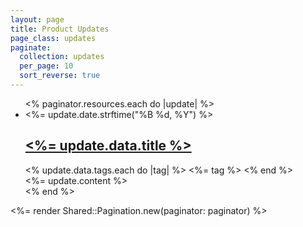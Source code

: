 ```yaml
---
layout: page
title: Product Updates
page_class: updates
paginate:
  collection: updates
  per_page: 10
  sort_reverse: true
---
```


<ul class="update-list">
  <% paginator.resources.each do |update| %>
    <li>
      <article class="update">
        <timeline-element>
          <time><%= update.date.strftime("%B %d, %Y") %></time>
          <div class="timeline-content">
            <h2><a href="<%= update.relative_url %>"><%= update.data.title %></a></h2>
            <div class="tag-list">
              <% update.data.tags.each do |tag| %>
                <a class="label" data-label-status="inverted"><%= tag %></a>
              <% end %>
            </div>
            <%= update.content %>
          </div>
        </timeline-element>
      </article>
    </li>
  <% end %>
</ul>

<%= render Shared::Pagination.new(paginator: paginator) %>
